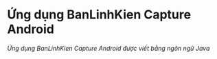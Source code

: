 # Ứng dụng BanLinhKien Capture Android
*Ứng dụng BanLinhKien Capture Android được viết bằng ngôn ngữ Java*
